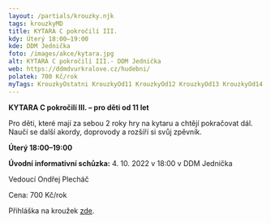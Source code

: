 ```yaml
---
layout: /partials/krouzky.njk
tags: krouzkyMD
title: KYTARA C pokročilí III.
kdy: Úterý 18:00–19:00
kde: DDM Jednička
foto: /images/akce/kytara.jpg
alt: KYTARA C pokročilí III.- DDM Jednička
web: https://ddmdvurkralove.cz/hudebni/
polatek: 700 Kč/rok
myTags: KrouzkyOstatni KrouzkyOd11 KrouzkyOd12 KrouzkyOd13 KrouzkyOd14 KrouzkyOd15
---
```

<!--StartFragment-->

**KYTARA C pokročilí III. – pro děti od 11 let**

Pro děti, které mají za sebou 2 roky hry na kytaru a chtějí pokračovat dál. Naučí se další akordy, doprovody a rozšíří si svůj zpěvník.

**Úterý 18:00–19:00**

**Úvodní informativní schůzka:** 4. 10. 2022 v 18:00 v DDM Jednička

Vedoucí Ondřej Plecháč

Cena: 700 Kč/rok

Přihláška na kroužek [zde](https://ddmdvurkralove.cz/prihlaska/).

<!--EndFragment-->
